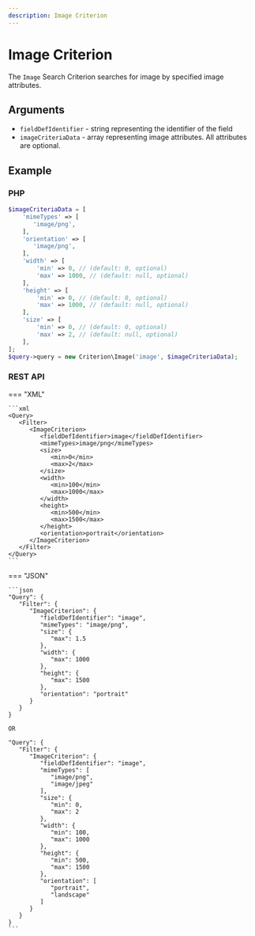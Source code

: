 ```yaml
---
description: Image Criterion
---
```


# Image Criterion

The `Image` Search Criterion searches for image by specified image attributes.

## Arguments

- `fieldDefIdentifier` - string representing the identifier of the field
- `imageCriteriaData` - array representing image attributes. All attributes are optional.

## Example

### PHP

``` php
$imageCriteriaData = [
    'mimeTypes' => [
       'image/png',
    ],
    'orientation' => [
       'image/png',
    ],
    'width' => [
        'min' => 0, // (default: 0, optional)
        'max' => 1000, // (default: null, optional)
    ],
    'height' => [
        'min' => 0, // (default: 0, optional)
        'max' => 1000, // (default: null, optional)
    ],
    'size' => [
        'min' => 0, // (default: 0, optional)
        'max' => 2, // (default: null, optional)
    ],
];
$query->query = new Criterion\Image('image', $imageCriteriaData);
```

### REST API

=== "XML"

    ```xml
    <Query>
       <Filter>
          <ImageCriterion>
             <fieldDefIdentifier>image</fieldDefIdentifier>
             <mimeTypes>image/png</mimeTypes>
             <size>
                <min>0</min>
                <max>2</max>
             </size>
             <width>
                <min>100</min>
                <max>1000</max>
             </width>
             <height>
                <min>500</min>
                <max>1500</max>
             </height>
             <orientation>portrait</orientation>
          </ImageCriterion>
       </Filter>
    </Query>
    ```

=== "JSON"

    ```json
    "Query": {
       "Filter": {
          "ImageCriterion": {
             "fieldDefIdentifier": "image",
             "mimeTypes": "image/png",
             "size": {
                "max": 1.5
             },
             "width": {
                "max": 1000
             },
             "height": {
                "max": 1500
             },
             "orientation": "portrait"
          }
       }
    }

    OR

    "Query": {
       "Filter": {
          "ImageCriterion": {
             "fieldDefIdentifier": "image",
             "mimeTypes": [
                "image/png",
                "image/jpeg"
             ],
             "size": {
                "min": 0,
                "max": 2
             },
             "width": {
                "min": 100,
                "max": 1000
             },
             "height": {
                "min": 500,
                "max": 1500
             },
             "orientation": [
                "portrait",
                "landscape"
             ]
          }
       }
    }
    ```